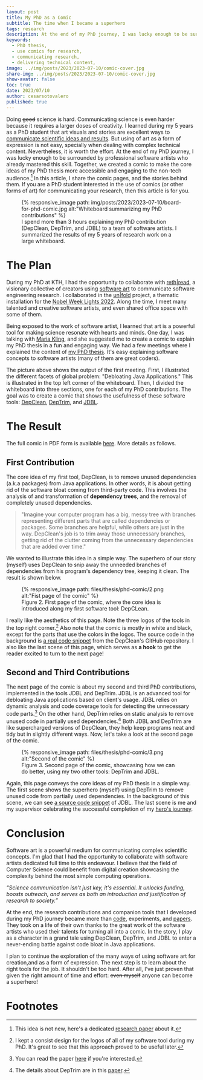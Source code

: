 ```yaml
---
layout: post
title: My PhD as a Comic
subtitle: The time when I became a superhero
tags: research
description: At the end of my PhD journey, I was lucky enough to be surrounded by professional software artists. Together, we created a comic to make the ideas of my PhD thesis more accessible and engaging to the non-tech audience. In this article, I share the comic and the story behind it.
keywords:
  - PhD thesis,
  - use comics for research,
  - communicating research,
  - delivering technical content,
image: ../img/posts/2023/2023-07-10/comic-cover.jpg
share-img: ../img/posts/2023/2023-07-10/comic-cover.jpg
show-avatar: false
toc: true
date: 2023/07/10
author: cesarsotovalero
published: true
---
```


Doing ~~good~~ science is hard.
Communicating science is even harder because it requires a larger doses of creativity.
I learned during my 5 years as a PhD student that art visuals and stories are excellent ways to [communicate scientific ideas and results](../blog/how-to-give-a-great-technical-presentation.html).
But using of art as a form of expression is not easy, specially when dealing with complex technical content.
Nevertheless, it is worth the effort.
At the end of my PhD journey, I was lucky enough to be surrounded by professional software artists who already mastered this skill.
Together, we created a comic to make the core ideas of my PhD thesis more accessible and engaging to the non-tech audience.[^4]
In this article, I share the comic pages, and the stories behind them.
If you are a PhD student interested in the use of comics (or other forms of art) for communicating your research, then this article is for you.

<figure class="jb_picture">
  {% responsive_image path: img/posts/2023/2023-07-10/board-for-phd-comic.jpg alt:"Whiteboard summarizing my PhD contributions" %}
  <figcaption class="stroke"> 
    I spend more than 3 hours explaining my PhD contribution (DepClean, DepTrim, and JDBL) to a team of software artists. I summarized the results of my 5 years of research work on a large whiteboard.
  </figcaption>
</figure>

# The Plan

During my PhD at KTH, I had the opportunity to collaborate with [reth&#124;read](https://rethread.art/), a visionary collective of creators using [software art](https://en.wikipedia.org/wiki/Software_art) to communicate software engineering research.
I collaborated in the [un&#124;fold](https://rethread.art/projects/unfold.html) project, a thematic installation for the [Nobel Week Lights 2022](https://nobelweeklights.se/?lang=en).
Along the time, I meet many talented and creative software artists, and even shared office space with some of them.

Being exposed to the work of software artist, I learned that art is a powerful tool for making science resonate with hearts and minds.
One day, I was talking with [Maria Kling](https://www.linkedin.com/in/maria-euler-art-science-design/), and she suggested me to create a comic to explain my PhD thesis in a fun and engaging way.
We had a few meetings where I explained the content of [my PhD thesis](../files/thesis/cesar-fulltext.pdf).
It's easy explaining software concepts to software artists (many of them are great coders).

The picture above shows the output of the first meeting.
First, I illustrated the different facets of global problem: "Debloating Java Applications."
This is illustrated in the top left corner of the whiteboard.
Then, I divided the whiteboard into three sections, one for each of my PhD contributions.
The goal was to create a comic that shows the usefulness of these software tools: [DepClean](https://github.com/ASSERT-KTH/depclean), [DepTrim](https://github.com/ASSERT-KTH/deptrim), and [JDBL](https://github.com/ASSERT-KTH/jdbl).

# The Result

The full comic in PDF form is available [here](../files/thesis/phd-comic/comicfoldprintpagesreorderedadjusted.pdf).
More details as follows.

## First Contribution

The core idea of my first tool, DepClean, is to remove unused dependencies (a.k.a packages) from Java applications.
In other words, it is about getting rid of the software bloat coming from third-party code.
This involves the analysis of and transformation of **dependency trees**, and the removal of completely unused dependencies.

> "Imagine your computer program has a big, messy tree with branches representing different parts that are called dependencies or packages. Some branches are helpful, while others are just in the way. DepClean's job is to trim away those unnecessary branches, getting rid of the clutter coming from the unnecessary dependencies that are added over time."

We wanted to illustrate this idea in a simple way.
The superhero of our story (myself) uses DepClean to snip away the unneeded branches of dependencies from his program's dependency tree, keeping it clean.
The result is shown below.

<figure class="jb_picture">
  {% responsive_image path: files/thesis/phd-comic/2.png alt:"Fist page of the comic" %}
  <figcaption class="stroke"> 
    Figure 2.
    First page of the comic, where the core idea is introduced along my first software tool: DepCLean.
  </figcaption>
</figure>

I really like the aesthetics of this page.
Note the three logos of the tools in the top right corner.[^1]
Also note that the comic is mostly in white and black, except for the parts that use the colors in the logos.
The source code in the background is [<i class="fab fa-github"></i> a real code snippet](https://github.com/ASSERT-KTH/depclean/blob/f8a2607178ed48e5843768c3cbc8e60406d63a66/depclean-core/src/main/java/se/kth/depclean/core/analysis/model/ProjectDependencyAnalysis.java#L171-L184) from the DepClean's GitHub repository.
I also like the last scene of this page, which serves as **a hook** to get the reader excited to turn to the next page!

## Second and Third Contributions

The next page of the comic is about my second and third PhD contributions, implemented in the tools JDBL and DepTrim.
JDBL is an advanced tool for debloating Java applications based on client's usage.
JDBL relies on dynamic analysis and code coverage tools for detecting the unnecessary code parts.[^2]
On the other hand, DepTrim relies on static analysis to remove unused code in partially used dependencies.[^3]
Both JDBL and DepTrim are like supercharged versions of DepClean, they help keep programs neat and tidy but in slightly different ways.
Now, let's take a look at the second page of the comic.

<figure class="jb_picture">
  {% responsive_image path: files/thesis/phd-comic/3.png alt:"Second of the comic" %}
  <figcaption class="stroke"> 
    Figure 3.
    Second page of the comic, showcasing how we can do better, using my two other tools: DepTrim and JDBL.
  </figcaption>
</figure>

Again, this page conveys the core ideas of my PhD thesis in a simple way.
The first scene shows the superhero (myself) using DepTrim to remove unused code from partially used dependencies.
In the background of this scene, we can see [<i class="fab fa-github"></i> a source code snippet](https://github.com/ASSERT-KTH/jdbl/blob/ed028f68ebfb9c7f1ffce0d1fa32e7d08d68ce2d/jdbl-core/src/main/java/se/kth/castor/jdbl/coverage/JacocoCoverage.java#L200-L213) of JDBL.
The last scene is me and my supervisor celebrating the successful completion of my [hero's journey](https://en.wikipedia.org/wiki/Hero%27s_journey).

# Conclusion

Software art is a powerful medium for communicating complex scientific concepts.
I'm glad that I had the opportunity to collaborate with software artists dedicated full time to this endeavour.
I believe that the field of Computer Science could benefit from digital creation showcasing the complexity behind the most simple computing operations.

<aside class="quote">
    <em>“Science communication isn't just key, it's essential. It unlocks funding, boosts outreach, and serves as both an introduction and justification of research to society.”</em> 
</aside>

At the end, the research contributions and companion tools that I developed during my PhD journey became more than [code](../software.html), experiments, and [papers](../publications.html).
They took on a life of their own thanks to the great work of the software artists who used their talents for turning all into a comic.
In the story, I play as a character in a grand tale using DepClean, DepTrim, and JDBL to enter a never-ending battle against code bloat in Java applications.

I plan to continue the exploration of the many ways of using software art for creation,and as a form of expression.
The next step is to learn about the right tools for the job.
It shouldn't be too hard.
After all, I've just proven that given the right amount of time and effort: ~~even myself~~ anyone can become a superhero!

# Footnotes

[^1]: I kept a consist design for the logos of all of my software tool during my PhD. It's great to see that this approach proved to be useful later.  

[^2]: You can read the paper [here](https://dl.acm.org/doi/10.1145/3546948) if you're interested.

[^3]: The details about DepTrim are in this [paper](https://arxiv.org/abs/2302.08370).

[^4]: This idea is not new, here's a dedicated [research paper](https://www.mdpi.com/2304-6775/6/3/38) about it.